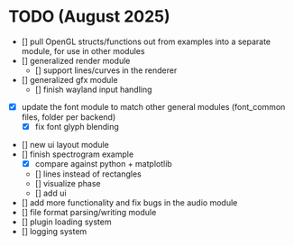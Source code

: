 # TODO (August 2025)
- [] pull OpenGL structs/functions out from examples into a separate module, for use in other modules
- [] generalized render module
    - [] support lines/curves in the renderer
- [] generalized gfx module
    - [] finish wayland input handling
- [X] update the font module to match other general modules (font_common files, folder per backend)
    - [X] fix font glyph blending
- [] new ui layout module
- [] finish spectrogram example
    - [X] compare against python + matplotlib
	- [] lines instead of rectangles
	- [] visualize phase
	- [] add ui
- [] add more functionality and fix bugs in the audio module
- [] file format parsing/writing module
- [] plugin loading system
- [] logging system
